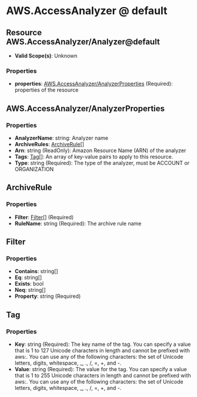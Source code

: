 # AWS.AccessAnalyzer @ default

## Resource AWS.AccessAnalyzer/Analyzer@default
* **Valid Scope(s)**: Unknown
### Properties
* **properties**: [AWS.AccessAnalyzer/AnalyzerProperties](#awsaccessanalyzeranalyzerproperties) (Required): properties of the resource

## AWS.AccessAnalyzer/AnalyzerProperties
### Properties
* **AnalyzerName**: string: Analyzer name
* **ArchiveRules**: [ArchiveRule](#archiverule)[]
* **Arn**: string (ReadOnly): Amazon Resource Name (ARN) of the analyzer
* **Tags**: [Tag](#tag)[]: An array of key-value pairs to apply to this resource.
* **Type**: string (Required): The type of the analyzer, must be ACCOUNT or ORGANIZATION

## ArchiveRule
### Properties
* **Filter**: [Filter](#filter)[] (Required)
* **RuleName**: string (Required): The archive rule name

## Filter
### Properties
* **Contains**: string[]
* **Eq**: string[]
* **Exists**: bool
* **Neq**: string[]
* **Property**: string (Required)

## Tag
### Properties
* **Key**: string (Required): The key name of the tag. You can specify a value that is 1 to 127 Unicode characters in length and cannot be prefixed with aws:. You can use any of the following characters: the set of Unicode letters, digits, whitespace, _, ., /, =, +, and -. 
* **Value**: string (Required): The value for the tag. You can specify a value that is 1 to 255 Unicode characters in length and cannot be prefixed with aws:. You can use any of the following characters: the set of Unicode letters, digits, whitespace, _, ., /, =, +, and -. 

